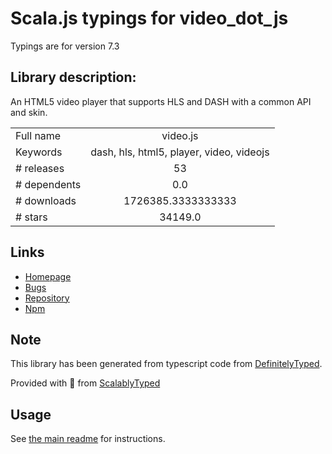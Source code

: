 
# Scala.js typings for video_dot_js

Typings are for version 7.3

## Library description:
An HTML5 video player that supports HLS and DASH with a common API and skin.

|                    |                 |
| ------------------ | :-------------: |
| Full name          | video.js |
| Keywords           | dash, hls, html5, player, video, videojs |
| # releases         | 53 |
| # dependents       | 0.0 |
| # downloads        | 1726385.3333333333 |
| # stars            | 34149.0 |

## Links
- [Homepage](https://videojs.com)
- [Bugs](https://github.com/videojs/video.js/issues)
- [Repository](https://github.com/videojs/video.js)
- [Npm](https://www.npmjs.com/package/video.js)
    


## Note
This library has been generated from typescript code from [DefinitelyTyped](https://definitelytyped.org).

Provided with :purple_heart: from [ScalablyTyped](https://github.com/oyvindberg/ScalablyTyped)

## Usage
See [the main readme](../../readme.md) for instructions.


